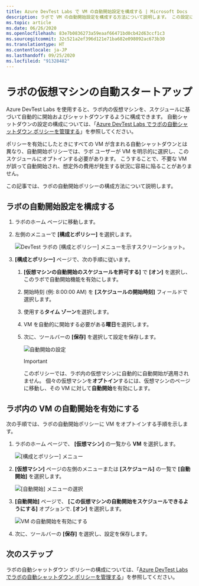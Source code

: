 ```yaml
---
title: Azure DevTest Labs で VM の自動開始設定を構成する | Microsoft Docs
description: ラボで VM の自動開始設定を構成する方法について説明します。 この設定により、ラボ内の VM はスケジュールに基づいて自動的に開始されます。
ms.topic: article
ms.date: 06/26/2020
ms.openlocfilehash: 83e7b0836273a59eaaf66471bd0cb42d63ccf1c3
ms.sourcegitcommit: 32c521a2ef396d121e71ba682e098092ac673b30
ms.translationtype: HT
ms.contentlocale: ja-JP
ms.lasthandoff: 09/25/2020
ms.locfileid: "91328482"
---
```

# <a name="auto-startup-lab-virtual-machines"></a>ラボの仮想マシンの自動スタートアップ  
Azure DevTest Labs を使用すると、ラボ内の仮想マシンを、スケジュールに基づいて自動的に開始およびシャットダウンするように構成できます。 自動シャットダウンの設定の構成については、「[Azure DevTest Labs でラボの自動シャットダウン ポリシーを管理する](devtest-lab-auto-shutdown.md)」を参照してください。 

ポリシーを有効にしたときにすべての VM が含まれる自動シャットダウンとは異なり、自動開始ポリシーでは、ラボ ユーザーが VM を明示的に選択し、このスケジュールにオプトインする必要があります。 こうすることで、不要な VM が誤って自動開始され、想定外の費用が発生する状況に容易に陥ることがありません。

この記事では、ラボの自動開始ポリシーの構成方法について説明します。

## <a name="configure-autostart-settings-for-a-lab"></a>ラボの自動開始設定を構成する 
1. ラボのホーム ページに移動します。 
2. 左側のメニューで **[構成とポリシー]** を選択します。 

    ![DevTest ラボの [構成とポリシー] メニューを示すスクリーンショット。](./media/devtest-lab-auto-startup-vm/configuration-policies-menu.png)
3. **[構成とポリシー]** ページで、次の手順に従います。
    
    1. **[仮想マシンの自動開始のスケジュールを許可する]** で **[オン]** を選択し、このラボで自動開始機能を有効にします。 
    2. 開始時刻 (例: 8:00:00 AM) を **[スケジュールの開始時刻]** フィールドで選択します。 
    3. 使用する**タイム ゾーン**を選択します。 
    4. VM を自動的に開始する必要がある**曜日**を選択します。 
    5. 次に、ツールバーの **[保存]** を選択して設定を保存します。 

        ![自動開始の設定](./media/devtest-lab-auto-startup-vm/auto-start-configuration.png)

        > [!IMPORTANT]
        > このポリシーでは、ラボ内の仮想マシンに自動的に自動開始が適用されません。 個々の仮想マシンを**オプトイン**するには、仮想マシンのページに移動し、その VM に対して**自動開始**を有効にします。

## <a name="enable-autostart-for-a-vm-in-the-lab"></a>ラボ内の VM の自動開始を有効にする
次の手順では、ラボの自動開始ポリシーに VM をオプトインする手順を示します。 

1. ラボのホーム ページで、 **[仮想マシン]** の一覧から **VM** を選択します。 

    ![[構成とポリシー] メニュー](./media/devtest-lab-auto-startup-vm/select-vm.png)
2. **[仮想マシン]** ページの左側のメニューまたは **[スケジュール]** の一覧で **[自動開始]** を選択します。 

    ![[自動開始] メニューの選択](./media/devtest-lab-auto-startup-vm/select-auto-start.png)
3. **[自動開始]** ページで、 **[この仮想マシンの自動開始をスケジュールできるようにする]** オプションで. **[オン]** を選択します。

    ![VM の自動開始を有効にする](./media/devtest-lab-auto-startup-vm/auto-start-vm.png)
4. 次に、ツールバーの **[保存]** を選択し、設定を保存します。 


## <a name="next-steps"></a>次のステップ
ラボの自動シャットダウン ポリシーの構成については、「[Azure DevTest Labs でラボの自動シャットダウン ポリシーを管理する](devtest-lab-auto-shutdown.md)」を参照してください。

